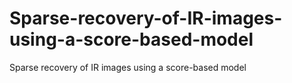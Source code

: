 # Sparse-recovery-of-IR-images-using-a-score-based-model
Sparse recovery of IR images using a score-based model
